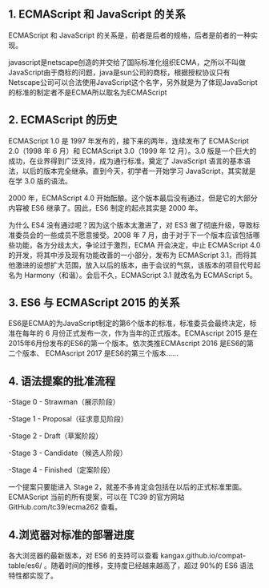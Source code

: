 ## 1. ECMAScript 和 JavaScript 的关系
 ECMAScript 和 JavaScript 的关系是，前者是后者的规格，后者是前者的一种实现。

javascript是netscape创造的并交给了国际标准化组织ECMA，之所以不叫做JavaScript由于商标的问题，java是sun公司的商标，根据授权协议只有Netscape公司可以合法使用JavaScript这个名字，另外就是为了体现JavaScript的标准的制定者不是ECMA所以取名为ECMAScript

## 2. ECMAScript 的历史
ECMAScript 1.0 是 1997 年发布的，接下来的两年，连续发布了 ECMAScript 2.0（1998 年 6 月）和 ECMAScript 3.0（1999 年 12 月）。3.0 版是一个巨大的成功，在业界得到广泛支持，成为通行标准，奠定了 JavaScript 语言的基本语法，以后的版本完全继承。直到今天，初学者一开始学习 JavaScript，其实就是在学 3.0 版的语法。

2000 年，ECMAScript 4.0 开始酝酿。这个版本最后没有通过，但是它的大部分内容被 ES6 继承了。因此，ES6 制定的起点其实是 2000 年。

为什么 ES4 没有通过呢？因为这个版本太激进了，对 ES3 做了彻底升级，导致标准委员会的一些成员不愿意接受。2008 年 7 月，由于对于下一个版本应该包括哪些功能，各方分歧太大，争论过于激烈，ECMA 开会决定，中止 ECMAScript 4.0 的开发，将其中涉及现有功能改善的一小部分，发布为 ECMAScript 3.1，而将其他激进的设想扩大范围，放入以后的版本，由于会议的气氛，该版本的项目代号起名为 Harmony（和谐）。会后不久，ECMAScript 3.1 就改名为 ECMAScript 5。

## 3. ES6 与 ECMAScript 2015 的关系
ES6是ECMA的为JavaScript制定的第6个版本的标准，标准委员会最终决定，标准在每年的 6 月份正式发布一次，作为当年的正式版本。ECMAscript 2015 是在2015年6月份发布的ES6的第一个版本。依次类推ECMAscript 2016 是ES6的第二个版本、  ECMAscript 2017 是ES6的第三个版本……

## 4. 语法提案的批准流程 
-Stage 0 - Strawman（展示阶段）

-Stage 1 - Proposal（征求意见阶段）

-Stage 2 - Draft（草案阶段）

-Stage 3 - Candidate（候选人阶段）

-Stage 4 - Finished（定案阶段）

一个提案只要能进入 Stage 2，就差不多肯定会包括在以后的正式标准里面。ECMAScript 当前的所有提案，可以在 TC39 的官方网站 GitHub.com/tc39/ecma262 查看。

## 4.浏览器对标准的部署进度
各大浏览器的最新版本，对 ES6 的支持可以查看
kangax.github.io/compat-table/es6/
。随着时间的推移，支持度已经越来越高了，超过 90%的 ES6 语法特性都实现了。
 
